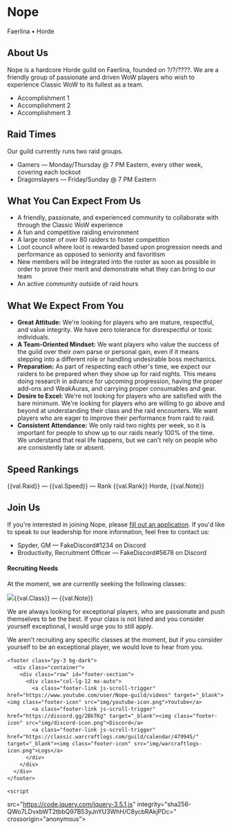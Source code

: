 <!DOCTYPE html>
<html lang="en">

<head>

  <meta charset="utf-8">
  <meta name="viewport" content="width=device-width, initial-scale=1, shrink-to-fit=no">
  <meta name="description" content="">
  <meta name="author" content="">

  <title>Nope</title>
  <!-- Bootstrap core CSS -->
  <link href="vendor/bootstrap/css/bootstrap.min.css" rel="stylesheet">

  <!-- Custom styles for this template -->
  <link href="css/sheets.css" rel="stylesheet">
  <link href="css/nope.css" rel="stylesheet">
  
  <!-- Fonts -->
  <link href="https://fonts.googleapis.com/css?family=Cinzel:700&display=swap" rel="stylesheet">
  <link href="https://fonts.googleapis.com/css?family=Montserrat:200,700&display=swap" rel="stylesheet">
  <link href="https://fonts.googleapis.com/css?family=Gothic+A1:400,900&display=swap" rel="stylesheet">
  <link href="https://fonts.googleapis.com/css?family=Roboto&display=swap" rel="stylesheet">
  <link href="https://fonts.googleapis.com/css2?family=Catamaran:wght@300&display=swap" rel="stylesheet">





  <!-- Include AngularJS -->
  <script src="https://ajax.googleapis.com/ajax/libs/angularjs/1.6.4/angular.min.js"></script>
  <script src="https://ajax.googleapis.com/ajax/libs/angularjs/1.6.4/angular-sanitize.js"></script>

</head>

<body id="page-top" ng-app="nope-app" ng-controller="nope-controller">


  <div id="logo-banner">
  <div id="logo-banner-2">
      <h1 id="logo-guild-name">Nope</h1>
      <p id="logo-server-faction">Faerlina • Horde</p>
    </div>
  </div>



  <section id="about" class="bg-dark">
    <div class="container">
      <div class="row">
        <div class="col-lg-12 info-pane mx-auto">
          <h2>About Us</h2>
          <p class="lead">Nope is a hardcore Horde guild on Faerlina, founded on <span class="highlight">?/?/????</span>. We are a friendly group of passionate and driven WoW players who wish to experience Classic WoW to its fullest as a team.</p>
          <ul>
            <li>Accomplishment 1</li>
            <li>Accomplishment 2</li>
            <li>Accomplishment 3</li>
          </ul>
          <h2>Raid Times</h2>
          <p class="lead">Our guild currently runs two raid groups.</p>
          <ul>
            <li>Gamers — Monday/Thursday @ 7 PM Eastern, every other week, covering each lockout </li>
            <li>Dragonslayers — Friday/Sunday @ 7 PM Eastern </li>
          </ul>
          <h2>What You Can Expect From Us</h2>
          <ul>
            <li>A friendly, passionate, and experienced community to collaborate with through the Classic WoW experience</li>
            <li>A fun and competitive raiding environment</li>
            <li>A large roster of over 80 raiders to foster competition</li>
            <li>Loot council where loot is rewarded based upon progression needs and performance as opposed to seniority and favoritism</li>
            <li>New members will be integrated into the roster as soon as possible in order to prove their merit and demonstrate what they can bring to our team</li>
            <li>An active community outside of raid hours</li>
          </ul>
          <h2>What We Expect From You</h2>
          <ul>
            <li><strong>Great Attitude:</strong> We're looking for players who are mature, respectful, and value integrity. We have zero tolerance for disrespectful or toxic individuals.</li>
            <li><strong>A Team-Oriented Mindset:</strong> We want players who value the success of the guild over their own parse or personal gain, even if it means stepping into a different role or handling undesirable boss mechanics.</li>
            <li><strong>Preparation:</strong> As part of respecting each other's time, we expect our raiders to be prepared when they show up for raid nights. This means doing research in advance for upcoming progression, having the proper add-ons and WeakAuras, and carrying proper consumables and gear.</li>
            <li><strong>Desire to Excel:</strong> We're not looking for players who are satisfied with the bare minimum. We're looking for players who are willing to go above and beyond at understanding their class and the raid encounters. We want players who are eager to improve their performance from raid to raid.</li>
            <li><strong>Consistent Attendance:</strong> We only raid two nights per week, so it is important for people to show up to our raids nearly 100% of the time. We understand that real life happens, but we can't rely on people who are consistently late or absent.</li>
          </ul>
          <h2>Speed Rankings</h2>
          <div ng-repeat="(raid,val) in times" ng-if="val.Speed != 0" id="raid-{{$index}}-progression" class="progression-bar">
            <span>{{val.Raid}} — {{val.Speed}}</span><span ng-if="val.Rank !=''"> — Rank {{val.Rank}} Horde</span><span ng-if="val.Note !=''">, {{val.Note}}</span>
          </div>
        </div>
      </div>
    </div>
  </section>

  <section id="join" class="bg-dark">
    <div class="container">
      <div class="row">
        <div class="col-lg-12 info-pane mx-auto">
          <h2>Join Us</h2>
          <p class="lead">If you're interested in joining Nope, please <a href='https://docs.google.com/forms/d/1ohe6LgeQ95whTJ37lwBr78iFkiN8X88Op-IbpPyfPo0/edit'>fill out an application</a>. If you'd like to speak to our leadership for more information, feel free to contact us:</p>
          <ul>
            <li>Spyder, GM — FakeDiscord#1234 on Discord</li>
            <li>Broductivity, Recruitment Officer — FakeDiscord#5678 on Discord</li>
          </ul>
          <h4>Recruiting Needs</h4>
          <p  class="lead" ng-if="recruitment[8].Recruiting == 'true'">At the moment, we are currently seeking the following classes:</p>
          <div id="recruitment-needs">
          <p class="recruitment-string" ng-repeat="(class,val) in recruitment | filter:{Class:'!Recruiting'}" ng-if="val.Recruiting == 'true' && recruitment[8].Recruiting == 'true'"><img class="class-icon" src="img/{{val.Class}}-icon.png"><span class="{{val.Class}}-color class-name">{{val.Class}}</span><span ng-if="val.Note != ''"> — {{val.Note}}</span></p>
          <p class="lead" ng-if="recruitment[8].Recruiting == 'true'">We are always looking for exceptional players, who are passionate and push themselves to be the best. If your class is not listed and you consider yourself exceptional, I would urge you to still apply. </p>
          <p class="lead" ng-if="recruitment[8].Recruiting == 'false'">We aren't recruiting any specific classes at the moment, but if you consider yourself to be an exceptional player, we would love to hear from you.</p>
          </div>
      </div>
    </div>
  </section>



    <footer class="py-3 bg-dark">
      <div class="container">
        <div class="row" id="footer-section">
          <div class="col-lg-12 mx-auto">
            <a class="footer-link js-scroll-trigger" href="https://www.youtube.com/user/Nope-guild/videos" target="_blank"><img class="footer-icon" src="img/youtube-icon.png">Youtube</a>
            <a class="footer-link js-scroll-trigger" href="https://discord.gg/2BkTKg" target="_blank"><img class="footer-icon" src="img/discord-icon.png">Discord</a>
            <a class="footer-link js-scroll-trigger" href="https://classic.warcraftlogs.com/guild/calendar/479945/" target="_blank"><img class="footer-icon" src="img/warcraftlogs-icon.png">Logs</a>          
          </div>
        </div>
      </div>
    </footer> 
  <!-- Bootstrap core JavaScript -->
    <script
  src="https://code.jquery.com/jquery-3.5.1.js"
  integrity="sha256-QWo7LDvxbWT2tbbQ97B53yJnYU3WhH/C8ycbRAkjPDc="
  crossorigin="anonymous"></script>
  <script src="https://cdnjs.cloudflare.com/ajax/libs/popper.js/1.14.7/umd/popper.min.js" integrity="sha384-UO2eT0CpHqdSJQ6hJty5KVphtPhzWj9WO1clHTMGa3JDZwrnQq4sF86dIHNDz0W1" crossorigin="anonymous"></script>
  <script src="https://stackpath.bootstrapcdn.com/bootstrap/4.3.1/js/bootstrap.min.js" integrity="sha384-JjSmVgyd0p3pXB1rRibZUAYoIIy6OrQ6VrjIEaFf/nJGzIxFDsf4x0xIM+B07jRM" crossorigin="anonymous"></script>

  <!-- Plugin JavaScript -->
  <script src="vendor/jquery-easing/jquery.easing.min.js"></script>

  <!-- Custom JavaScript for this theme -->
  <script src="js/scrolling-nav.js"></script>

  <!-- JavaScript to generate page content -->
  <script src="js/content.js"></script>

</body>

</html>
